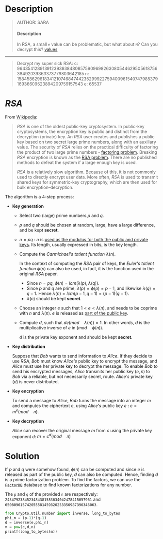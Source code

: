 # Description

> AUTHOR: SARA
>
> #### Description
>
> In RSA, a small `e` value can be problematic, but what about `N`? Can you decrypt this? [values](https://mercury.picoctf.net/static/b9ddda080c56fb421bf30409bec3460d/values)

---

> Decrypt my super sick RSA:
> c: 964354128913912393938480857590969826308054462950561875638492039363373779803642185
> n: 1584586296183412107468474423529992275940096154074798537916936609523894209759157543
> e: 65537



# *RSA*

From [Wikipedia](https://en.wikipedia.org/wiki/RSA_(cryptosystem)): 

> *RSA* is one of the oldest public-key cryptosystem. In public-key cryptosystems, the encryption key is public and distinct from the decryption (private) key. An *RSA* user creates and publishes a public key based on two secret large prime numbers, along with an auxiliary value. The security of *RSA* relies on the practical difficulty of factoring the product of two large prime numbers - [factoring problem](https://en.wikipedia.org/wiki/Factoring_problem). Breaking *RSA* encryption is known as the [RSA problem](https://en.wikipedia.org/wiki/RSA_problem). There are no published methods to defeat the system if a large enough key is used.
>
> *RSA* is a relatively slow algorithm. Because of this, it is not commonly used to directly encrypt user data. More often, *RSA* is used to transmit shared keys for symmetric-key cryptography, which are then used for bulk encryption–decryption.



The algorithm is a 4-step process:

- **Key generation**

  - Select two (large) prime numbers $p$ and $q$.

  - $p$ and $q$ should be chosen at random, large, have a large difference, and be kept **secret**.

  - $n = p q$ : $n$ is <u>used as the modulus for both the public and private keys</u>. Its length, usually expressed in bits, is the key length.

  - Compute the *Carmichael's totient function* $\lambda(n)$. 

    In the context of computing the *RSA* pair of keys, the *Euler's totient function* $\phi(n)$ can also be used, in fact, it is the function used in the original *RSA* paper.

    - Since $n = pq$, $\phi(n) = lcm(\lambda(p), \lambda(q))$. 
    - Since $p$ and $q$ are prime, $λ(p) = \phi(p) = p − 1$, and likewise $\lambda(q) = q − 1$. Hence $\lambda(n) = lcm(p − 1, q − 1) = (p − 1)(q − 1)$.
    - $\lambda(n)$ should be kept **secret**.

  - Choose an integer $e$ such that $1 < e < \lambda(n)$, and needs to be coprime with $n$ and $\lambda(n)$.  $e$ is released as <u>part of the public key</u>.

  - Compute $d$, such that $d e (mod\quad \lambda(n)) = 1$. In other words, $d$ is the multiplicative inverse of $e$ in $(mod\quad\phi(n))$.

    $d$ is the private key exponent and should be kept **secret**.

- **Key distribution**

  Suppose that *Bob* wants to send information to *Alice*. If they decide to use *RSA*, *Bob* must know *Alice's* public key to encrypt the message, and *Alice* must use her private key to decrypt the message. To enable *Bob* to send his encrypted messages, *Alice* transmits her public key $(e, n)$ to *Bob* via a reliable, but not necessarily secret, route. *Alice's* private key ($d$) is never distributed.

- **Key encryption**

  To send a message to *Alice*, *Bob* turns the message into an integer $m$ and computes the ciphertext $c$, using *Alice's* public key $e$ : $c = m^e (mod\quad n)$. 

- **Key decryption**

  *Alice* can recover the original message $m$ from $c$ using the private key exponent $d$: $m = c^d (mod\quad n)$



# Solution

If $p$ and $q$ were somehow found, $\phi(n)$ can be computed and since $e$ is released as part of the public key, $d$ can also be computed. Hence, finding $d$ is a prime factorization problem. To find the factors, we can use the [`FactorDB`](https://factordb.com/) database to find known factorizations for any number.

The `p` and `q` of the provided `n` are respectively: `2434792384523484381583634042478415057961` and `650809615742055581459820253356987396346063`. 

```python
from Crypto.Util.number import inverse, long_to_bytes
phi_n = (p-1)*(q-1)
d = inverse(e,phi_n)
m = pow(c,d,n)
printf(long_to_bytes(m))
```


